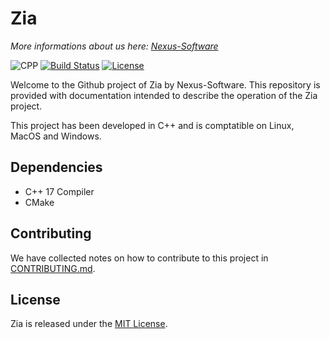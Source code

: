 # Zia
*More informations about us here: [Nexus-Software](https://nexus-software.fr)*

![CPP](https://img.shields.io/badge/C++-17-blue.svg)
[![Build Status](https://travis-ci.com/AEnguerrand/cpp_zia.svg?token=1CjdU7DJomHzizNJ8Tfv&branch=master)](https://travis-ci.com/AEnguerrand/cpp_zia)
[![License](https://img.shields.io/badge/license-MIT-blue.svg)](https://opensource.org/licenses/MIT)

Welcome to the Github project of Zia by Nexus-Software.
This repository is provided with documentation intended to describe the operation of the Zia project.

This project has been developed in C++ and is comptatible on Linux, MacOS and Windows.

## Dependencies

- C++ 17 Compiler
- CMake

## Contributing

We have collected notes on how to contribute to this project in [CONTRIBUTING.md].

[CONTRIBUTING.md]: CONTRIBUTING.md

## License

Zia is released under the [MIT License](http://www.opensource.org/licenses/MIT).
